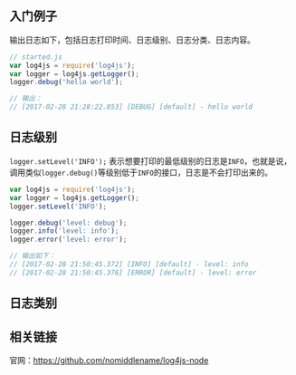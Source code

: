 ## 入门例子

输出日志如下，包括日志打印时间、日志级别、日志分类、日志内容。

```javascript
// started.js
var log4js = require('log4js');
var logger = log4js.getLogger();
logger.debug('hello world');

// 输出： 
// [2017-02-28 21:28:22.853] [DEBUG] [default] - hello world
```

## 日志级别

`logger.setLevel('INFO');` 表示想要打印的最低级别的日志是`INFO`，也就是说，调用类似`logger.debug()`等级别低于`INFO`的接口，日志是不会打印出来的。

```javascript
var log4js = require('log4js');
var logger = log4js.getLogger();
logger.setLevel('INFO');

logger.debug('level: debug');
logger.info('level: info');
logger.error('level: error');

// 输出如下：
// [2017-02-28 21:50:45.372] [INFO] [default] - level: info
// [2017-02-28 21:50:45.376] [ERROR] [default] - level: error
```

## 日志类别

## 相关链接

官网：https://github.com/nomiddlename/log4js-node